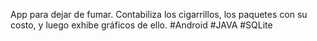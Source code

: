 App para dejar de fumar. Contabiliza los cigarrillos, los paquetes con su costo, y luego exhibe gráficos de ello.
#Android
#JAVA
#SQLite
